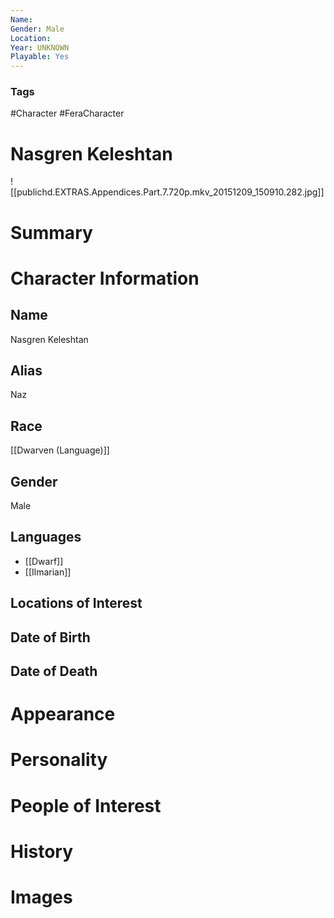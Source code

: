 ```yaml
---
Name: 
Gender: Male
Location: 
Year: UNKNOWN
Playable: Yes
---
```


### Tags
#Character #FeraCharacter 

# Nasgren Keleshtan
![[publichd.EXTRAS.Appendices.Part.7.720p.mkv_20151209_150910.282.jpg]]

# Summary


# Character Information

## Name
Nasgren Keleshtan

## Alias
Naz

## Race
[[Dwarven (Language)]]

## Gender
Male

## Languages
- [[Dwarf]]
- [[Ilmarian]]
## Locations of Interest

## Date of Birth

## Date of Death

# Appearance

# Personality

# People of Interest

# History

# Images
